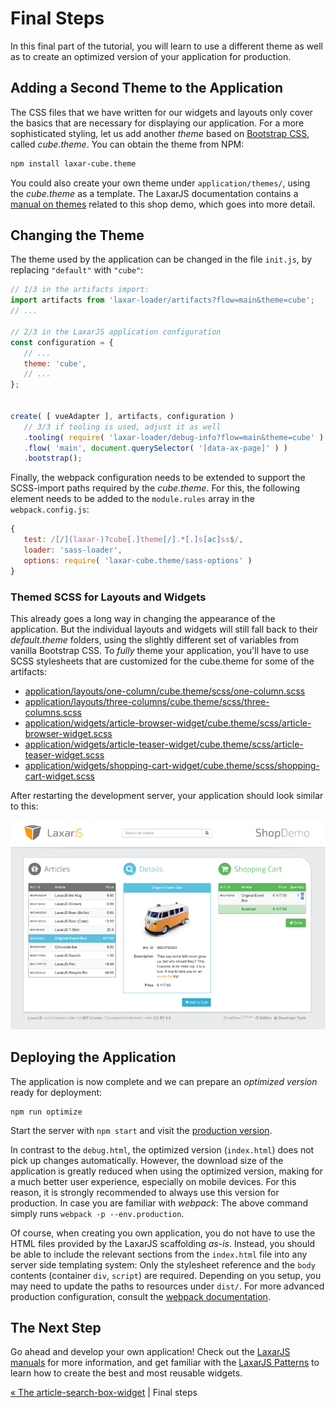 # Final Steps

In this final part of the tutorial, you will learn to use a different theme as well as to create an optimized version of your application for production.


## Adding a Second Theme to the Application

The CSS files that we have written for our widgets and layouts only cover the basics that are necessary for displaying our application.
For a more sophisticated styling, let us add another _theme_ based on [Bootstrap CSS](http://getbootstrap.com), called _cube.theme_.
You can obtain the theme from NPM:

```sh
npm install laxar-cube.theme
```

You could also create your own theme under `application/themes/`, using the _cube.theme_ as a template.
The LaxarJS documentation contains a [manual on themes](https://laxarjs.org/docs/laxar-v2-latest/manuals/creating_themes/) related to this shop demo, which goes into more detail.


## Changing the Theme

The theme used by the application can be changed in the file `init.js`, by replacing `"default"` with `"cube"`:

```js
// 1/3 in the artifacts import:
import artifacts from 'laxar-loader/artifacts?flow=main&theme=cube';
// ...

// 2/3 in the LaxarJS application configuration
const configuration = {
   // ...
   theme: 'cube',
   // ...
};


create( [ vueAdapter ], artifacts, configuration )
   // 3/3 if tooling is used, adjust it as well
   .tooling( require( 'laxar-loader/debug-info?flow=main&theme=cube' ) )
   .flow( 'main', document.querySelector( '[data-ax-page]' ) )
   .bootstrap();
```

Finally, the webpack configuration needs to be extended to support the SCSS-import paths required by the _cube.theme_.
For this, the following element needs to be added to the `module.rules` array in the `webpack.config.js`:

```js
{
   test: /[/](laxar-)?cube[.]theme[/].*[.]s[ac]ss$/,
   loader: 'sass-loader',
   options: require( 'laxar-cube.theme/sass-options' )
}
```


### Themed SCSS for Layouts and Widgets

This already goes a long way in changing the appearance of the application.
But the individual layouts and widgets will still fall back to their _default.theme_ folders, using the slightly different set of variables from vanilla Bootstrap CSS.
To _fully_ theme your application, you'll have to use SCSS stylesheets that are customized for the cube.theme for some of the artifacts:

- [application/layouts/one-column/cube.theme/scss/one-column.scss](../../application/layouts/one-column/cube.theme/scss/one-column.scss)
- [application/layouts/three-columns/cube.theme/scss/three-columns.scss](../../application/layouts/three-columns/cube.theme/scss/three-columns.scss)
- [application/widgets/article-browser-widget/cube.theme/scss/article-browser-widget.scss](../../application/widgets/article-browser-widget/cube.theme/scss/article-browser-widget.scss)
- [application/widgets/article-teaser-widget/cube.theme/scss/article-teaser-widget.scss](../../application/widgets/article-teaser-widget/cube.theme/scss/article-teaser-widget.scss)
- [application/widgets/shopping-cart-widget/cube.theme/scss/shopping-cart-widget.scss](../../application/widgets/shopping-cart-widget/cube.theme/scss/shopping-cart-widget.scss)


After restarting the development server, your application should look similar to this:

![The appearance of the final application](img/final_shop_demo.png)


## Deploying the Application

The application is now complete and we can prepare an _optimized version_ ready for deployment:

```shell
npm run optimize
```

Start the server with `npm start` and visit the [production version](http://localhost:8080/).

In contrast to the `debug.html`, the optimized version (`index.html`) does not pick up changes automatically.
However, the download size of the application is greatly reduced when using the optimized version, making for a much better user experience, especially on mobile devices.
For this reason, it is strongly recommended to always use this version for production.
In case you are familiar with _webpack_:
The above command simply runs `webpack -p --env.production`.

Of course, when creating you own application, you do not have to use the HTML files provided by the LaxarJS scaffolding _as-is_.
Instead, you should be able to include the relevant sections from the `index.html` file into any server side templating system:
Only the stylesheet reference and the `body` contents (container `div`, `script`) are required.
Depending on you setup, you may need to update the paths to resources under `dist/`.
For more advanced production configuration, consult the [webpack documentation](https://webpack.js.org).


## The Next Step

Go ahead and develop your own application!
Check out the [LaxarJS manuals](https://github.com/LaxarJS/laxar/blob/master/docs/manuals/index.md#manuals) for more information, and get familiar with the [LaxarJS Patterns](https://github.com/LaxarJS/laxar-patterns/blob/master/docs/index.md#laxarjs-patterns) to learn how to create the best and most reusable widgets.

[« The article-search-box-widget](07_article_search_box_widget.md) | Final steps
